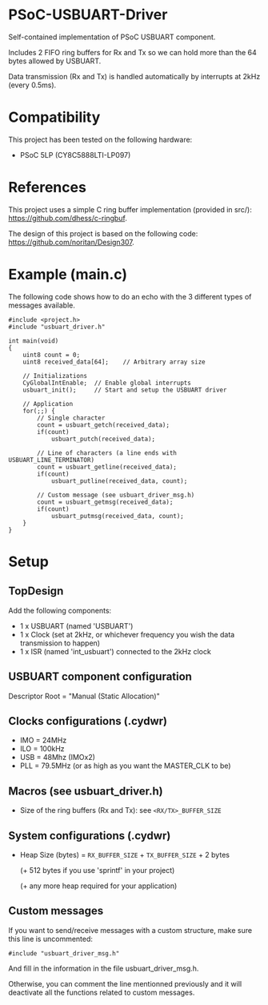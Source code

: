 # PSoC-USBUART-Driver
Self-contained implementation of PSoC USBUART component.

Includes 2 FIFO ring buffers for Rx and Tx so we can hold more than the 64 bytes allowed by USBUART.

Data transmission (Rx and Tx) is handled automatically by interrupts at 2kHz (every 0.5ms).

# Compatibility
This project has been tested on the following hardware:
  * PSoC 5LP (CY8C5888LTI-LP097)

# References
This project uses a simple C ring buffer implementation (provided in src/): https://github.com/dhess/c-ringbuf.

The design of this project is based on the following code: https://github.com/noritan/Design307.

# Example (main.c)
The following code shows how to do an echo with the 3 different types of messages available.

    #include <project.h>
    #include "usbuart_driver.h"

    int main(void)
    {
        uint8 count = 0;
        uint8 received_data[64];    // Arbitrary array size

        // Initializations
        CyGlobalIntEnable;  // Enable global interrupts
        usbuart_init();     // Start and setup the USBUART driver
    
        // Application
        for(;;) {
            // Single character
            count = usbuart_getch(received_data);
            if(count)
                usbuart_putch(received_data);
            
            // Line of characters (a line ends with USBUART_LINE_TERMINATOR)
            count = usbuart_getline(received_data);
            if(count)
                usbuart_putline(received_data, count);
            
            // Custom message (see usbuart_driver_msg.h)
            count = usbuart_getmsg(received_data);
            if(count)
                usbuart_putmsg(received_data, count);
        }
    }

# Setup
## TopDesign
Add the following components:
* 1 x USBUART (named 'USBUART')
* 1 x Clock (set at 2kHz, or whichever frequency you wish the data transmission to happen)
* 1 x ISR (named 'int_usbuart') connected to the 2kHz clock

## USBUART component configuration
Descriptor Root = "Manual (Static Allocation)"

## Clocks configurations (.cydwr)
* IMO = 24MHz
* ILO = 100kHz  
* USB = 48Mhz (IMOx2)
* PLL = 79.5MHz (or as high as you want the MASTER_CLK to be)

## Macros (see usbuart_driver.h)
* Size of the ring buffers (Rx and Tx): see `<RX/TX>_BUFFER_SIZE`

## System configurations (.cydwr)
* Heap Size (bytes) = `RX_BUFFER_SIZE` + `TX_BUFFER_SIZE` + 2 bytes
                      
    (+ 512 bytes if you use 'sprintf' in your project)
    
    (+ any more heap required for your application)

## Custom messages
If you want to send/receive messages with a custom structure, make sure this line is uncommented:

    #include "usbuart_driver_msg.h"
  
And fill in the information in the file usbuart_driver_msg.h.

Otherwise, you can comment the line mentionned previously and it will deactivate all the functions related to custom messages.
